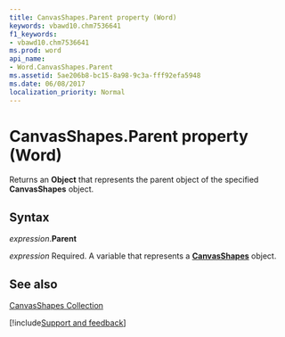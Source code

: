 ```yaml
---
title: CanvasShapes.Parent property (Word)
keywords: vbawd10.chm7536641
f1_keywords:
- vbawd10.chm7536641
ms.prod: word
api_name:
- Word.CanvasShapes.Parent
ms.assetid: 5ae206b8-bc15-8a98-9c3a-fff92efa5948
ms.date: 06/08/2017
localization_priority: Normal
---
```



# CanvasShapes.Parent property (Word)

Returns an  **Object** that represents the parent object of the specified **CanvasShapes** object.


## Syntax

_expression_.**Parent**

_expression_ Required. A variable that represents a **[CanvasShapes](Word.CanvasShapes.md)** object.


## See also


[CanvasShapes Collection](Word.CanvasShapes.md)

[!include[Support and feedback](~/includes/feedback-boilerplate.md)]